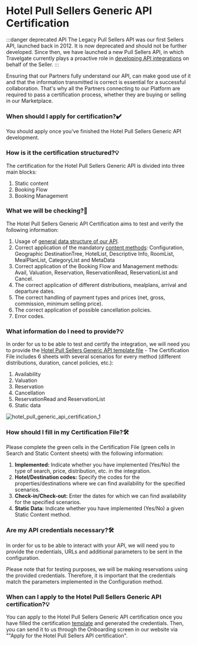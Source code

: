 ﻿---
sidebar_position: 1
---

# Hotel Pull Sellers Generic API Certification

:::danger deprecated API
The Legacy Pull Sellers API was our first Sellers API, launched back in 2012. It is now deprecated and should not be further developed. Since then, we have launched a new Pull Sellers API, in which Travelgate currently plays a proactive role in [developing API integrations](/kb/our-products/are-you-a-seller/getting-started-as-a-new-seller/seller-api-development-roadmap) on behalf of the Seller.
:::

Ensuring that our Partners fully understand our API, can make good use of it and that the information transmitted is correct is essential for a successful collaboration. That's why all the Partners connecting to our Platform are required to pass a certification process, whether they are buying or selling in our Marketplace.

### When should I apply for certification?✔️
You should apply once you've finished the Hotel Pull Sellers Generic API development.

### How is it the certification structured?💡
The certification for the Hotel Pull Sellers Generic API is divided into three main blocks:

1. Static content
1. Booking Flow 
1. Booking Management

### What we will be checking?🔎
The Hotel Pull Sellers Generic API Certification aims to test and verify the following information: 

1. Usage of [general data structure of our API](/docs/get-started/introduction/).
1. Correct application of the mandatory [content methods](/docs/apis/for-sellers/hotel-pull-sellers-api/content/overview): Configuration, Geographic DestinationTree, HotelList, Descriptive Info, RoomList, MealPlanList, CategoryList and MetaData
1. Correct application of the Booking Flow and Management methods: Avail, Valuation, Reservation, ReservationRead, ReservationList and Cancel.
1. The correct application of different distributions, mealplans, arrival and departure dates.
1. The correct handling of payment types and prices (net, gross, commission, minimum selling price).
1. The correct application of possible cancellation policies.
1. Error codes.

### What information do I need to provide?💡

In order for us to be able to test and certify the integration, we will need you to provide the [Hotel Pull Sellers Generic API template file](https://f.hubspotusercontent20.net/hubfs/2825176/Hotel%20Supplier%20API%20Certification%20Template%202021%20.xlsx) - The Certification File includes 6 sheets with several scenarios for every method (different distributions, duration, cancel policies, etc.):

1. Availability
1. Valuation
1. Reservation 
1. Cancellation
1. ReservationRead and ReservationList
1. Static data

![hotel_pull_generic_api_certification_1](https://storage.travelgate.com/kbase/hotel_pull_sellers_api_generic_certification_1.jpg)


### How should I fill in my Certification File?🛠️
Please complete the green cells in the Certification File (green cells in Search and Static Content sheets) with the following information:
1. **Implemented:** Indicate whether you have implemented (Yes/No) the type of search, price, distribution, etc. in the integration.
1. **Hotel/Destination codes:** Specify the codes for the properties/destinations where we can find availability for the specified scenarios.
1. **Check-in/Check-out:** Enter the dates for which we can find availability for the specified scenarios.
1. **Static Data:** Indicate whether you have implemented (Yes/No) a given Static Content method.
### Are my API credentials necessary?🛠️
In order for us to be able to interact with your API, we will need you to provide the credentials, URLs and additional parameters to be sent in the configuration.

Please note that for testing purposes, we will be making reservations using the provided credentials. Therefore, it is important that the credentials match the parameters implemented in the Configuration method.

### When can I apply to the Hotel Pull Sellers Generic API certification?💡
You can apply to the Hotel Pull Sellers Generic API certification once you have filled the certification [template](https://f.hubspotusercontent20.net/hubfs/2825176/Hotel%20Supplier%20API%20Certification%20Template%20.xlsx) and generated the credentials. Then, you can send it to us through the Onboarding screen in our website via ""Apply for the Hotel Pull Sellers API certification".